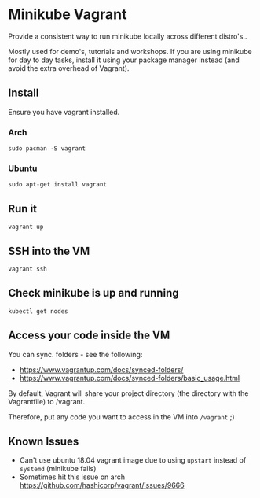 # Minikube Vagrant

Provide a consistent way to run minikube locally across different distro's..

Mostly used for demo's, tutorials and workshops. If you are using minikube for day to day tasks, install it using your package manager instead (and avoid the extra overhead of Vagrant).

## Install

Ensure you have vagrant installed.

### Arch
```
sudo pacman -S vagrant 
```

### Ubuntu 
```
sudo apt-get install vagrant
```

## Run it

```
vagrant up
```

## SSH into the VM
```
vagrant ssh
```

## Check minikube is up and running

```
kubectl get nodes
```

## Access your code inside the VM

You can sync. folders - see the following:
- https://www.vagrantup.com/docs/synced-folders/
- https://www.vagrantup.com/docs/synced-folders/basic_usage.html

By default, Vagrant will share your project directory (the directory with the Vagrantfile) to /vagrant.

Therefore, put any code you want to access in the VM into `/vagrant` ;)

## Known Issues

- Can't use ubuntu 18.04 vagrant image due to using `upstart` instead of `systemd` (minikube fails)
- Sometimes hit this issue on arch https://github.com/hashicorp/vagrant/issues/9666
